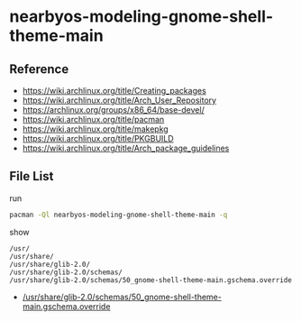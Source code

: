 
# nearbyos-modeling-gnome-shell-theme-main


## Reference

* https://wiki.archlinux.org/title/Creating_packages
* https://wiki.archlinux.org/title/Arch_User_Repository
* https://archlinux.org/groups/x86_64/base-devel/
* https://wiki.archlinux.org/title/pacman
* https://wiki.archlinux.org/title/makepkg
* https://wiki.archlinux.org/title/PKGBUILD
* https://wiki.archlinux.org/title/Arch_package_guidelines


## File List

run

``` sh
pacman -Ql nearbyos-modeling-gnome-shell-theme-main -q
```

show

```
/usr/
/usr/share/
/usr/share/glib-2.0/
/usr/share/glib-2.0/schemas/
/usr/share/glib-2.0/schemas/50_gnome-shell-theme-main.gschema.override
```

* [/usr/share/glib-2.0/schemas/50_gnome-shell-theme-main.gschema.override](asset/overlay/usr/share/glib-2.0/schemas/50_gnome-shell-theme-main.gschema.override)

